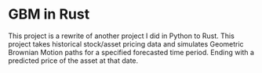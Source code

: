 # GBM in Rust
This project is a rewrite of another project I did in Python to Rust. This project takes historical stock/asset pricing data and simulates
Geometric Brownian Motion paths for a specified forecasted time period. Ending with a predicted price of the asset at that date.
